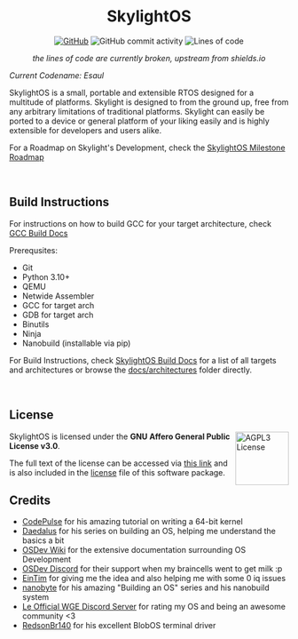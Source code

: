<div align="center">

# SkylightOS

[![GitHub](https://img.shields.io/github/license/EthernalRaine/SkylightOS?logo=AGPL-3.0&style=plastic)](LICENSE)
![GitHub commit activity](https://img.shields.io/github/commit-activity/m/EthernalRaine/SkylightOS?style=plastic)
![Lines of code](https://img.shields.io/tokei/lines/github/EthernalRaine/SkylightOS?style=plastic)

*the lines of code are currently broken, upstream from shields.io*

</div>

*Current Codename: Esaul*

SkylightOS is a small, portable and extensible RTOS designed for a multitude of platforms. Skylight is designed to from the ground up, free from any arbitrary limitations of traditional platforms. Skylight can easily be ported to a device or general platform of your liking easily and is highly extensible for developers and users alike.

For a Roadmap on Skylight's Development, check the [SkylightOS Milestone Roadmap](https://github.com/users/EthernalRaine/projects/2)

<br>

## Build Instructions
For instructions on how to build GCC for your target architecture, check [GCC Build Docs](docs/building_gcc.md)

Prerequsites:
* Git
* Python 3.10+
* QEMU
* Netwide Assembler
* GCC for target arch
* GDB for target arch 
* Binutils
* Ninja
* Nanobuild (installable via pip)

For Build Instructions, check [SkylightOS Build Docs](docs/building_skylightos.md) for a list of all targets and architectures or browse the [docs/architectures](docs/architectures/) folder directly.

<br>

## License
<a href="https://www.gnu.org/licenses/agpl-3.0.en.html">
  <img align="right" height="96" alt="AGPL3 License" src="https://www.gnu.org/graphics/agplv3-155x51.png" />
</a>
SkylightOS is licensed under the <b>GNU Affero General Public License v3.0</b>.

The full text of the license can be accessed via [this link](https://www.gnu.org/licenses/agpl-3.0-standalone.html) and is also included in the [license](LICENSE) file of this software package.

## Credits
* [CodePulse](https://www.youtube.com/@CodePulse) for his amazing tutorial on writing a 64-bit kernel
* [Daedalus](https://www.youtube.com/@DaedalusCommunity) for his series on building an OS, helping me understand the basics a bit
* [OSDev Wiki](http://wiki.osdev.org) for the extensive documentation surrounding OS Development
* [OSDev Discord](https://discord.gg/osdev) for their support when my braincells went to get milk :p
* [EinTim](http://eintim.one) for giving me the idea and also helping me with some 0 iq issues
* [nanobyte](https://www.youtube.com/@nanobyte-dev) for his amazing "Building an OS" series and his nanobuild system
* [Le Official WGE Discord Server](https://discord.gg/C8kVCUy75g) for rating my OS and being an awesome community <3
* [RedsonBr140](https://github.com/RedsonBr140) for his excellent BlobOS terminal driver